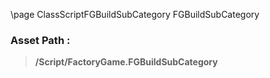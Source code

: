 \page ClassScriptFGBuildSubCategory FGBuildSubCategory
### Asset Path :
<b><blockquote>/Script/FactoryGame.FGBuildSubCategory</blockquote></b>
